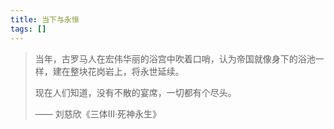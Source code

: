 ```yaml
---
title: 当下与永恒
tags: []
---
```


> 当年，古罗马人在宏伟华丽的浴宫中吹着口哨，认为帝国就像身下的浴池一样，建在整块花岗岩上，将永世延续。
> 
> 现在人们知道，没有不散的宴席，一切都有个尽头。
> 
> —— 刘慈欣《三体Ⅲ·死神永生》